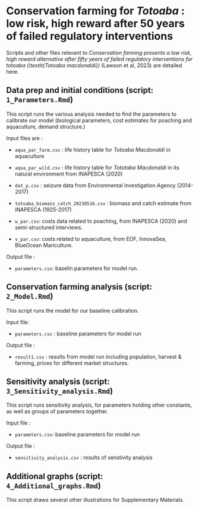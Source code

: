 # Conservation farming for *Totoaba* : low risk, high reward after 50 years of failed regulatory interventions

Scripts and other files relevant to *Conservation farming presents a low risk, high reward alternative after fifty years of failed regulatory interventions for totoaba (\textit{Totoaba macdonaldi})* (Lawson et al, 2023) are detailed here. 


## Data prep and initial conditions (script: `1_Parameters.Rmd`)
This script runs the various analysis needed to find the parameters to calibrate our model (biological parameters, cost estimates for poaching and aquaculture, demand structure.)

Input files are : 

* `aqua_par_farm.csv` : life history table for *Totoaba Macdonaldi* in aquaculture

* `aqua_par_wild.csv` : life history table for *Tototaba Macdonaldi* in its natural environment from INAPESCA (2020)

* `dat_p.csv` : seizure data from Environmental Investigation Agency (2014-2017)

* `totoaba_biomass_catch_20230516.csv` : biomass and catch estimate from INAPESCA (1925-2017)

* `w_par.csv`: costs data related to poaching, from INAPESCA (2020) and semi-structured interviews. 

* `v_par.csv`: costs related to aquaculture, from EOF, InnovaSea, BlueOcean Mariculture.

Output file : 

* `parameters.csv`: baselin parameters for model run. 

## Conservation farming analysis (script: `2_Model.Rmd`)
This script runs the model for our baseline calibration. 

Input file: 

* `parameters.csv` : baseline parameters for model run

Output file : 

* `result1.csv` : results from model run including population, harvest & farming, prices for different market structures. 


## Sensitivity analysis (script: `3_Sensitivity_analysis.Rmd`)
This script runs sensitivity analysis, for parameters holding other constants, as well as groups of parameters together. 

Input file : 

* `parameters.csv`: baseline parameters for model run

Output file : 

* `sensitivity_analysis.csv` : results of senstivity analysis

## Additional graphs (script: `4_Additional_graphs.Rmd`)
This script draws several other illustrations for Supplementary Materials. 


